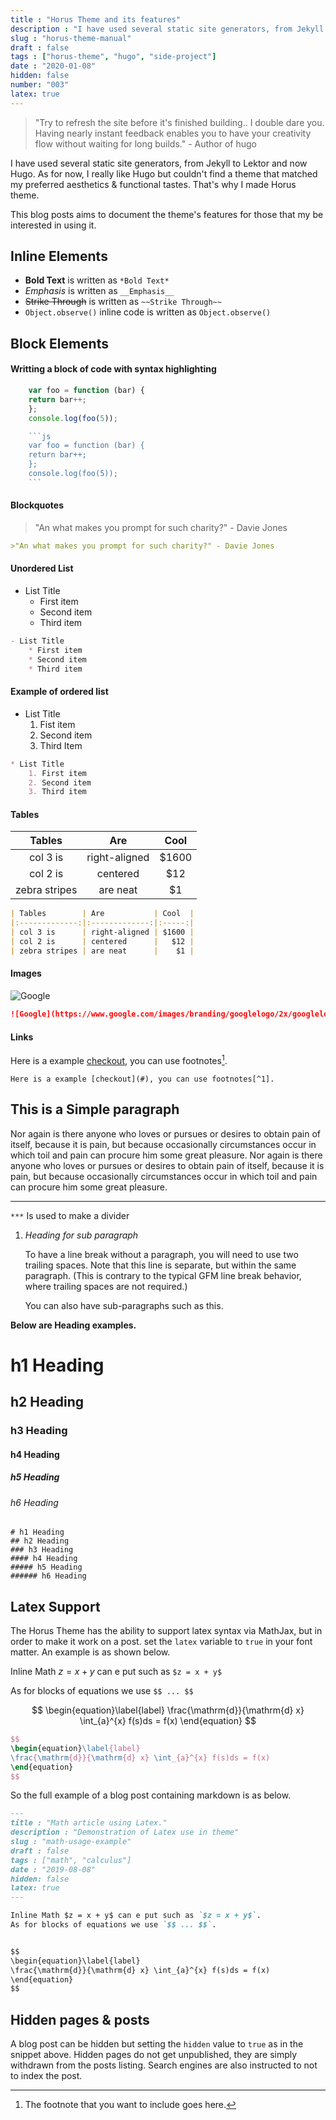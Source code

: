 ```yaml
---
title : "Horus Theme and its features"
description : "I have used several static site generators, from Jekyll to Lektor and now Hugo. As for now, I really like Hugo but couldn't find a theme that matched my  preferred aesthetics & functional tastes. That's why I made Horus theme."
slug : "horus-theme-manual"
draft : false
tags : ["horus-theme", "hugo", "side-project"]
date : "2020-01-08"
hidden: false
number: "003"
latex: true
---
```


>"Try to refresh the site before it's finished building.. I double dare you.
Having nearly instant feedback enables you to have your creativity flow without waiting for long builds." - Author of hugo

I have used several static site generators, from Jekyll to Lektor and now Hugo. As for now, I really like Hugo but couldn't find a theme that matched my  preferred aesthetics & functional tastes. That's why I made Horus theme.

This blog posts aims to document the theme's features for those that my be interested in using it.

## Inline Elements

- **Bold Text** is written as `*Bold Text*`
- _Emphasis_ is written as `__Emphasis__`
- ~~Strike Through~~ is written as `~~Strike Through~~`
- `Object.observe()` inline code is written as ```Object.observe()```

## Block Elements

#### Writting a block of code with syntax highlighting
```js
    var foo = function (bar) {
    return bar++;
    };
    console.log(foo(5));
```
```js
    ```js
    var foo = function (bar) {
    return bar++;
    };
    console.log(foo(5));
    ```
```
#### Blockquotes
>"An what makes you prompt for such charity?" - Davie Jones 
```Markdown
>"An what makes you prompt for such charity?" - Davie Jones
```
#### Unordered List
- List Title
    * First item
    * Second item
    * Third item

```Markdown
- List Title
    * First item
    * Second item
    * Third item
```
#### Example of ordered list
* List Title
    1. Fist item
    2. Second item
    3. Third Item

```Markdown
* List Title
    1. First item
    2. Second item
    3. Third item
```

#### Tables 

| Tables        | Are           | Cool  |
|:-------------:|:-------------:|:-----:|
| col 3 is      | right-aligned | $1600 |
| col 2 is      | centered      |   $12 |
| zebra stripes | are neat      |    $1 |

```Markdown
| Tables        | Are           | Cool  |
|:-------------:|:-------------:|:-----:|
| col 3 is      | right-aligned | $1600 |
| col 2 is      | centered      |   $12 |
| zebra stripes | are neat      |    $1 |
```

#### Images
![Google](https://www.google.com/images/branding/googlelogo/2x/googlelogo_color_92x30dp.png)
```Markdown
![Google](https://www.google.com/images/branding/googlelogo/2x/googlelogo_color_92x30dp.png)
```

#### Links

Here is a example [checkout](#), you can use footnotes[^1].
```
Here is a example [checkout](#), you can use footnotes[^1].
```


## This is a Simple paragraph

Nor again is there anyone who loves or pursues or desires to obtain pain of itself, because it is pain, but because occasionally circumstances occur in which toil and pain can procure him some great pleasure. Nor again is there anyone who loves or pursues or desires to obtain pain of itself, because it is pain, but because occasionally circumstances occur in which toil and pain can procure him some great pleasure.
***
 
`***` Is used to make a divider


1. _Heading for sub paragraph_

    To have a line break without a paragraph, you will need to use two trailing spaces.
    Note that this line is separate, but within the same paragraph.
    (This is contrary to the typical GFM line break behavior, where trailing spaces are not required.)

    You can also have sub-paragraphs such as this.


**Below are Heading examples.**
# h1 Heading 
## h2 Heading
### h3 Heading
#### h4 Heading
##### h5 Heading
###### h6 Heading

```
# h1 Heading 
## h2 Heading
### h3 Heading
#### h4 Heading
##### h5 Heading
###### h6 Heading
```

## Latex Support

The Horus Theme has the ability to support latex syntax via MathJax, but in order to make it work on a post.
set the `latex` variable to `true` in your font matter. An example is as shown below.

Inline Math $z = x + y$ can e put such as `$z = x + y$`

As for blocks of equations we use `$$ ... $$`

$$
\begin{equation}\label{label}
\frac{\mathrm{d}}{\mathrm{d} x} \int_{a}^{x} f(s)ds = f(x)
\end{equation}
$$

```Latex
$$
\begin{equation}\label{label}
\frac{\mathrm{d}}{\mathrm{d} x} \int_{a}^{x} f(s)ds = f(x)
\end{equation}
$$
```

So the full example of a blog post containing markdown is as below.


```Markdown
---
title : "Math article using Latex."
description : "Demonstration of Latex use in theme"
slug : "math-usage-example"
draft : false
tags : ["math", "calculus"]
date : "2019-08-08"
hidden: false
latex: true
---

Inline Math $z = x + y$ can e put such as `$z = x + y$`. 
As for blocks of equations we use `$$ ... $$`.


$$
\begin{equation}\label{label}
\frac{\mathrm{d}}{\mathrm{d} x} \int_{a}^{x} f(s)ds = f(x)
\end{equation}
$$

```

## Hidden pages & posts

A blog post can be hidden  but setting the `hidden` value to `true` as in the  snippet above. Hidden pages do not get unpublished, they are simply  withdrawn from the posts listing. Search engines are also instructed to not to index the post.

[^1]: The footnote that you want to include goes here.
